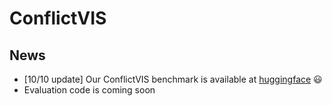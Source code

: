 # ConflictVIS
## News 
- \[10/10 update\] Our ConflictVIS benchmark is available at [huggingface](https://huggingface.co/datasets/xiaoyuanliu/conflict_vis) 😃
- Evaluation code is coming soon
